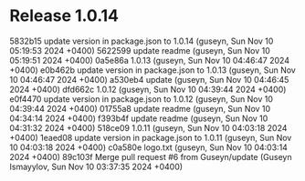 # Release 1.0.14

5832b15 update version in package.json to 1.0.14 (guseyn, Sun Nov 10 05:19:53 2024 +0400)
5622599 update readme (guseyn, Sun Nov 10 05:19:51 2024 +0400)
0a5e86a 1.0.13 (guseyn, Sun Nov 10 04:46:47 2024 +0400)
e0b462b update version in package.json to 1.0.13 (guseyn, Sun Nov 10 04:46:47 2024 +0400)
a530eb4 update (guseyn, Sun Nov 10 04:46:45 2024 +0400)
dfd662c 1.0.12 (guseyn, Sun Nov 10 04:39:44 2024 +0400)
e0f4470 update version in package.json to 1.0.12 (guseyn, Sun Nov 10 04:39:44 2024 +0400)
01755a8 update readme (guseyn, Sun Nov 10 04:34:14 2024 +0400)
f393b4f update readme (guseyn, Sun Nov 10 04:31:32 2024 +0400)
518ce09 1.0.11 (guseyn, Sun Nov 10 04:03:18 2024 +0400)
1eaed08 update version in package.json to 1.0.11 (guseyn, Sun Nov 10 04:03:18 2024 +0400)
c0a580e logo.txt (guseyn, Sun Nov 10 04:03:14 2024 +0400)
89c103f Merge pull request #6 from Guseyn/update (Guseyn Ismayylov, Sun Nov 10 03:37:35 2024 +0400)
